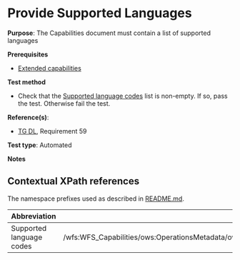 # Provide Supported Languages

**Purpose**: The Capabilities document must contain a list of supported languages

**Prerequisites**

* [Extended capabilities](http://inspire.ec.europa.eu/id/ats/download-wfs/master/wfs-pre-defined/extended-capabilities)

**Test method**

* Check that the [Supported language codes](#supported-languages) list is non-empty. If so, pass the test. Otherwise fail the test.

**Reference(s)**:

* [TG DL](http://inspire.ec.europa.eu/id/ats/download-wfs/master/wfs-pre-defined/README#ref_TG_DL), Requirement 59

**Test type**: Automated

**Notes**

## Contextual XPath references

The namespace prefixes used as described in [README.md](http://inspire.ec.europa.eu/id/ats/download-wfs/master/wfs-pre-defined/README#namespaces).

Abbreviation                                               |  XPath expression
---------------------------------------------------------- | -------------------------------------------------------------------------
Supported language codes <a name="supported-languages"></a>   | /wfs:WFS_Capabilities/ows:OperationsMetadata/ows:ExtendedCapabilities/inspire_dls:ExtendedCapabilities[1]/inspire_common:SupportedLanguages/inspire_common:SupportedLanguage/inspire_common:Language

